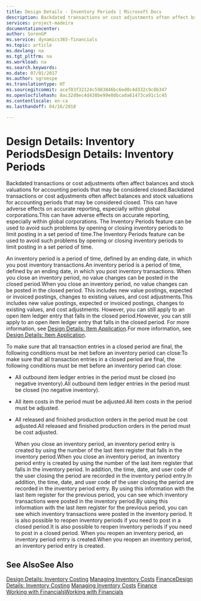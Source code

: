 ```yaml
---
title: Design Details - Inventory Periods | Microsoft Docs
description: Backdated transactions or cost adjustments often affect balances and stock valuations for accounting periods that may be considered closed. This can have adverse effects on accurate reporting, especially within global corporations. The Inventory Periods feature can be used to avoid such problems by opening or closing inventory periods to limit posting in a set period of time.
services: project-madeira
documentationcenter: 
author: SorenGP
ms.service: dynamics365-financials
ms.topic: article
ms.devlang: na
ms.tgt_pltfrm: na
ms.workload: na
ms.search.keywords: 
ms.date: 07/01/2017
ms.author: sgroespe
ms.translationtype: HT
ms.sourcegitcommit: acef03f32124c5983846bc6ed0c4d332c9c8b347
ms.openlocfilehash: 8ac32d8ec4d438be99e0dbcada61473ca91c1c45
ms.contentlocale: en-ca
ms.lasthandoff: 04/16/2018

---
```

# <a name="design-details-inventory-periods"></a><span data-ttu-id="53ff6-105">Design Details: Inventory Periods</span><span class="sxs-lookup"><span data-stu-id="53ff6-105">Design Details: Inventory Periods</span></span>
<span data-ttu-id="53ff6-106">Backdated transactions or cost adjustments often affect balances and stock valuations for accounting periods that may be considered closed.</span><span class="sxs-lookup"><span data-stu-id="53ff6-106">Backdated transactions or cost adjustments often affect balances and stock valuations for accounting periods that may be considered closed.</span></span> <span data-ttu-id="53ff6-107">This can have adverse effects on accurate reporting, especially within global corporations.</span><span class="sxs-lookup"><span data-stu-id="53ff6-107">This can have adverse effects on accurate reporting, especially within global corporations.</span></span> <span data-ttu-id="53ff6-108">The Inventory Periods feature can be used to avoid such problems by opening or closing inventory periods to limit posting in a set period of time.</span><span class="sxs-lookup"><span data-stu-id="53ff6-108">The Inventory Periods feature can be used to avoid such problems by opening or closing inventory periods to limit posting in a set period of time.</span></span>  

 <span data-ttu-id="53ff6-109">An inventory period is a period of time, defined by an ending date, in which you post inventory transactions.</span><span class="sxs-lookup"><span data-stu-id="53ff6-109">An inventory period is a period of time, defined by an ending date, in which you post inventory transactions.</span></span> <span data-ttu-id="53ff6-110">When you close an inventory period, no value changes can be posted in the closed period.</span><span class="sxs-lookup"><span data-stu-id="53ff6-110">When you close an inventory period, no value changes can be posted in the closed period.</span></span> <span data-ttu-id="53ff6-111">This includes new value postings, expected or invoiced postings, changes to existing values, and cost adjustments.</span><span class="sxs-lookup"><span data-stu-id="53ff6-111">This includes new value postings, expected or invoiced postings, changes to existing values, and cost adjustments.</span></span> <span data-ttu-id="53ff6-112">However, you can still apply to an open item ledger entry that falls in the closed period.</span><span class="sxs-lookup"><span data-stu-id="53ff6-112">However, you can still apply to an open item ledger entry that falls in the closed period.</span></span> <span data-ttu-id="53ff6-113">For more information, see [Design Details: Item Application](design-details-item-application.md).</span><span class="sxs-lookup"><span data-stu-id="53ff6-113">For more information, see [Design Details: Item Application](design-details-item-application.md).</span></span>  

 <span data-ttu-id="53ff6-114">To make sure that all transaction entries in a closed period are final, the following conditions must be met before an inventory period can close:</span><span class="sxs-lookup"><span data-stu-id="53ff6-114">To make sure that all transaction entries in a closed period are final, the following conditions must be met before an inventory period can close:</span></span>  

- <span data-ttu-id="53ff6-115">All outbound item ledger entries in the period must be closed (no negative inventory).</span><span class="sxs-lookup"><span data-stu-id="53ff6-115">All outbound item ledger entries in the period must be closed (no negative inventory).</span></span>  
- <span data-ttu-id="53ff6-116">All item costs in the period must be adjusted.</span><span class="sxs-lookup"><span data-stu-id="53ff6-116">All item costs in the period must be adjusted.</span></span>  
- <span data-ttu-id="53ff6-117">All released and finished production orders in the period must be cost adjusted.</span><span class="sxs-lookup"><span data-stu-id="53ff6-117">All released and finished production orders in the period must be cost adjusted.</span></span>  

  <span data-ttu-id="53ff6-118">When you close an inventory period, an inventory period entry is created by using the number of the last item register that falls in the inventory period.</span><span class="sxs-lookup"><span data-stu-id="53ff6-118">When you close an inventory period, an inventory period entry is created by using the number of the last item register that falls in the inventory period.</span></span> <span data-ttu-id="53ff6-119">In addition, the time, date, and user code of the user closing the period are recorded in the inventory period entry.</span><span class="sxs-lookup"><span data-stu-id="53ff6-119">In addition, the time, date, and user code of the user closing the period are recorded in the inventory period entry.</span></span> <span data-ttu-id="53ff6-120">By using this information with the last item register for the previous period, you can see which inventory transactions were posted in the inventory period.</span><span class="sxs-lookup"><span data-stu-id="53ff6-120">By using this information with the last item register for the previous period, you can see which inventory transactions were posted in the inventory period.</span></span> <span data-ttu-id="53ff6-121">It is also possible to reopen inventory periods if you need to post in a closed period.</span><span class="sxs-lookup"><span data-stu-id="53ff6-121">It is also possible to reopen inventory periods if you need to post in a closed period.</span></span> <span data-ttu-id="53ff6-122">When you reopen an inventory period, an inventory period entry is created.</span><span class="sxs-lookup"><span data-stu-id="53ff6-122">When you reopen an inventory period, an inventory period entry is created.</span></span>  

## <a name="see-also"></a><span data-ttu-id="53ff6-123">See Also</span><span class="sxs-lookup"><span data-stu-id="53ff6-123">See Also</span></span>  
 <span data-ttu-id="53ff6-124">[Design Details: Inventory Costing](design-details-inventory-costing.md) [Managing Inventory Costs](finance-manage-inventory-costs.md) [Finance](finance.md)</span><span class="sxs-lookup"><span data-stu-id="53ff6-124">[Design Details: Inventory Costing](design-details-inventory-costing.md) [Managing Inventory Costs](finance-manage-inventory-costs.md) [Finance](finance.md)</span></span>  
 [<span data-ttu-id="53ff6-125">Working with Financials</span><span class="sxs-lookup"><span data-stu-id="53ff6-125">Working with Financials</span></span>](ui-work-product.md)

